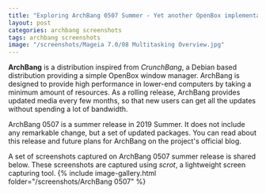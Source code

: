 ```yaml
---
title: "Exploring ArchBang 0507 Summer - Yet another OpenBox implementation"
layout: post
categories: archbang screenshots
tags: archbang screenshots
image: "/screenshots/Mageia 7.0/08 Multitasking Overview.jpg"
---
```


**ArchBang** is a distribution inspired from *CrunchBang*, a Debian based distribution providing a simple OpenBox window manager. ArchBang is designed to provide high performance in lower-end computers by taking a minimum amount of resources. As a rolling release, ArchBang provides updated media every few months, so that new users can get all the updates without spending a lot of bandwidth.

ArchBang 0507 is a summer release in 2019 Summer. It does not include any remarkable change, but a set of updated packages. You can read about this release and future plans for ArchBang on the project's official blog.

A set of screenshots captured on ArchBang 0507 summer release is shared below. These screenshots are captured using *scrot*, a lightweight screen capturing tool.
{% include image-gallery.html folder="/screenshots/ArchBang 0507" %}
